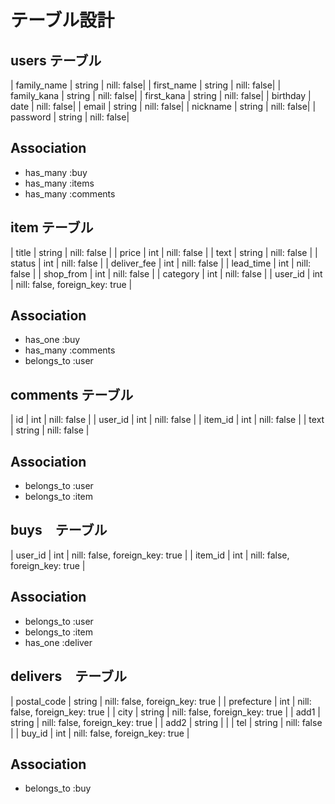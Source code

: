 # テーブル設計

## users テーブル

| family_name     | string | nill: false|
| first_name      | string | nill: false|
| family_kana     | string | nill: false|
| first_kana      | string | nill: false|
| birthday        | date   | nill: false|
| email           | string | nill: false|
| nickname        | string | nill: false|
| password        | string | nill: false|

## Association

- has_many :buy
- has_many :items
- has_many :comments

## item テーブル
| title       | string | nill: false                    |
| price       | int    | nill: false                    |
| text        | string | nill: false                    |
| status      | int    | nill: false                    |
| deliver_fee | int    | nill: false                    |
| lead_time   | int    | nill: false                    |
| shop_from   | int    | nill: false                    |
| category    | int    | nill: false                    |
| user_id     | int    | nill: false, foreign_key: true |

## Association

- has_one :buy
- has_many :comments
- belongs_to :user

## comments テーブル

| id          | int    | nill: false |
| user_id     | int    | nill: false |
| item_id     | int    | nill: false |
| text        | string | nill: false |

## Association

- belongs_to :user
- belongs_to :item

## buys　テーブル

| user_id  | int  | nill: false, foreign_key: true  |
| item_id  | int  | nill: false, foreign_key: true  |


## Association

- belongs_to :user
- belongs_to :item
- has_one :deliver

## delivers　テーブル

| postal_code | string | nill: false, foreign_key: true |
| prefecture  | int    | nill: false, foreign_key: true |
| city        | string | nill: false, foreign_key: true |
| add1        | string | nill: false, foreign_key: true |
| add2        | string |                                |
| tel         | string | nill: false                    |
| buy_id      | int    | nill: false, foreign_key: true |

## Association

- belongs_to :buy

